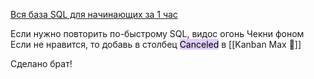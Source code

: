 [Вся база SQL для начинающих за 1 час](https://www.youtube.com/watch?v=5sG9kmXYsKU&t=4133s)

Если нужно повторить по-быстрому SQL, видос огонь
Чекни фоном
Если не нравится, то добавь в столбец <mark style="background: #D2B3FFA6;">Canceled</mark> в [[Kanban Max 💢]]

Сделано брат!